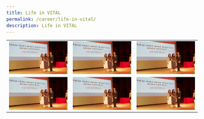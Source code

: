```yaml
---
title: Life in VITAL
permalink: /career/life-in-vital/
description: Life in VITAL
---
```

<!DOCTYPE html>
<html>
    <head>
			<title>Life in VITAL</title>
    </head>
    <body> 
    	<table width="100%">
				<tr>
					<td>
						<a href="/images/Media/InPersonTownhall2022_Image3.jpg">
							<img src="/images/Media/InPersonTownhall2022_Image3.jpg">
						</a>
					</td>					
					<td>
						<a href="/images/Media/InPersonTownhall2022_Image3.jpg">
							<img src="/images/Media/InPersonTownhall2022_Image3.jpg">
						</a>    
					</td>
					<td>
						<a href="/images/Media/InPersonTownhall2022_Image3.jpg">
							<img src="/images/Media/InPersonTownhall2022_Image3.jpg">
						</a>    
					</td>
				</tr>
				<tr>
					<td>
						<a href="/images/Media/InPersonTownhall2022_Image3.jpg">
							<img src="/images/Media/InPersonTownhall2022_Image3.jpg">
						</a>
					</td>
					<td>
						<a href="/images/Media/InPersonTownhall2022_Image3.jpg">
							<img src="/images/Media/InPersonTownhall2022_Image3.jpg">
						</a>    
					</td>
					<td>
						<a href="/images/Media/InPersonTownhall2022_Image3.jpg">
							<img src="/images/Media/InPersonTownhall2022_Image3.jpg">
						</a>    
					</td>
				</tr>
			</table>
    </body>
    </html>